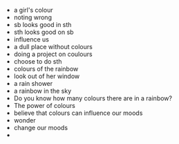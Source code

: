 - a girl's colour
- noting wrong
- sb looks good in sth
- sth looks good on sb
- influence us
- a dull place without colours
- doing a project on coulours
- choose to do sth
- colours of the rainbow
- look out of her window
- a rain shower
- a rainbow in the sky
- Do you know how many colours there are in a rainbow?
- The power of colours
- believe that colours can influence our moods
- wonder
- change our moods
-